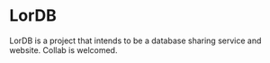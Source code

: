 # LorDB
LorDB is a project that intends to be a database sharing service and website. Collab is welcomed.
